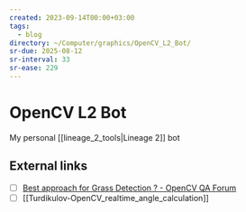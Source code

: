 ```yaml
---
created: 2023-09-14T00:00+03:00
tags:
  - blog
directory: ~/Computer/graphics/OpenCV_L2_Bot/
sr-due: 2025-08-12
sr-interval: 33
sr-ease: 229
---
```


# OpenCV L2 Bot

My personal [[lineage_2_tools|Lineage 2]] bot

## External links

- [ ] [Best approach for Grass Detection ? - OpenCV QA Forum](https://answers.opencv.org/question/103496/best-approach-for-grass-detection/)
- [ ] [[Turdikulov-OpenCV_realtime_angle_calculation]]

